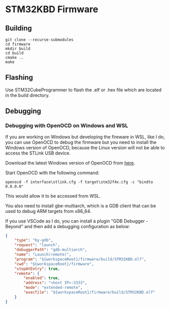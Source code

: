 # STM32KBD Firmware

## Building

`git clone --recurse-submodules`<br />
`cd firmware`<br />
`mkdir build`<br />
`cd build`<br />
`cmake ..`<br />
`make`<br />

## Flashing

Use STM32CubeProgrammer to flash the .elf or .hex file which are located in the build directory.

## Debugging

### Debugging with OpenOCD on Windows and WSL

If you are working on Windows but developing the fireware in WSL, like I do, you can use OpenOCD to debug the firmware but you need to install the Windows version of OpenOCD, because the Linux version will not be able to access the STLink USB device.

Download the latest Windows version of OpenOCD from [here](https://github.com/openocd-org/openocd/releases).

Start OpenOCD with the following command:

`openocd -f interface\stlink.cfg -f target\stm32f4x.cfg -c "bindto 0.0.0.0"`

This would allow it to be accessed from WSL.

You also need to install gbe-multiarch, which is a GDB client that can be used to debug ARM targets from x86_64.

If you use VSCode as I do, you can install a plugin "GDB Debugger - Beyond" and then add a debugging configuration as below:
```json
{
    "type": "by-gdb",
    "request": "launch",
    "debuggerPath": "gdb-multiarch",
    "name": "Launch(remote)",
    "program": "${workspaceRoot}/firmware/build/STM32KBD.elf",
    "cwd": "${workspaceRoot}/firmware",
    "stopAtEntry": true,
    "remote": {
        "enabled": true,
        "address": "<host IP>:3333",
        "mode": "extended-remote",
        "execfile": "${workspaceRoot}/firmware/build/STM32KBD.elf"
    }
}
```